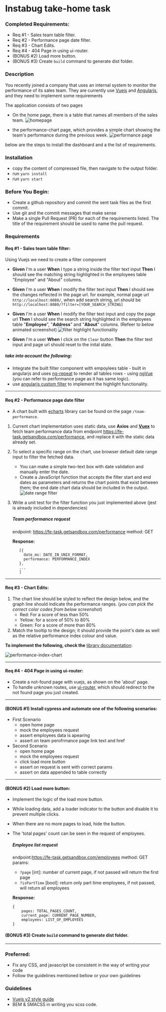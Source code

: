 # Instabug take-home task

### Completed Requirements:
- Req #1 - Sales team table filter.
- Req #2 - Performance page date filter.
- Req #3 - Chart Edits.
- Req #4 - 404 Page in using ui-router.
- (BONUS #2) Load more button.
- (BONUS #3) Create `build` command to generate dist folder.

### Description
You recently joined a company that uses an internal system to monitor the performance of its sales team. They are currently use [Vuejs](https://v2.vuejs.org/) and [Angularjs](https://docs.angularjs.org/guide/introduction), and they need to implement some requirements

The application consists of two pages
- On the home page, there is a table that names all members of the sales team.
![homepage](homepage.png)

- the performance-chart page, which provides a simple chart showing the team's performance during the previous week.
![performance page](performance-page.png)

below are the steps to install the dashboard and a the list of requirements.

### Installation
- copy the content of compressed file, then navigate to the output folder.
- run `yarn install`
- run `yarn start`


### Before You Begin:
- Create a github repository and commit the sent task files as the first commit.
- Use git and the commit messages that make sense
- Make a single Pull Request (PR) for each of the requirements listed. The title of the requirement should be used to name the pull request.

### Requirements
#### Req #1 - Sales team table filter:
  Using Vuejs we need to create a filter component
  - **Given** I'm a user **When** I type a string inside the filter text input **Then** I should see the matching string highlighted in the employees table "Employee" and "About" columns.

  - **Given** I'm a user **When** I modify the filter text input **Then** I should see the changes reflected in the page url.
  for example, normal page url `http://localhost:8080/`, when add search string, url should be `http://localhost:8080/?filter=[YOUR_SEARCH_STRING]`

  - **Given** I'm a user **When** I modify the filter text input and copy the page url **Then** I should see the search string highlighted in the employees table "**Employee**", "**Address**" and "**About**" columns.
  (Refeer to below animated screenshot)
  ![filter highlight functionality](filter.gif)

  - **Given** I'm a user **When** I click on the `Clear` button **Then** the filter text input and page url should reset to the inital state.

  ##### take into account the following:
  - Integrate the built filter component with empoylees table - built in angularjs and uses [ng-repeat](https://docs.angularjs.org/api/ng/directive/ngRepeat) to render all tables rows - using [ngVue](https://github.com/ngVue/ngVue) (you can refer to performance page as it has same logic).
  - use [angularjs custom filter](https://docs.angularjs.org/tutorial/step_11) to implement the highlight functionality.
---
#### Req #2 - Performance page date filter
  - A chart built with [echarts](https://echarts.apache.org/en/index.html) library can be found on the page `/team-performance`.
  1. Current chart implementation uses static data, use **Axios** and **[Vuex](https://vuex.vuejs.org/)** to fetch team performance data from endpoint https://fe-task.getsandbox.com/performance, and replace it with the static data already set.

  2. To select a specific range on the chart, use browser default date range input to filter the fetched data.
      - You can make a simple two-text box with date validation and manually enter the date.
      - Create a JavaScript function that accepts the filter start and end dates as parameters and returns the chart points that exist between them; the end date chart data should be included in the output.
  ![date range filter](daterange.png)
  3. Write a unit test for the filter function you just implemented above (jest is already included in dependencies)

      ##### Team performance request
      endpoint: https://fe-task.getsandbox.com/performance
      method: GET

      **Response:**

            [{
              date_ms: DATE_IN_UNIX_FORMAT,
              performance: PERFORMANCE_INDEX
            },
            ...
            ]
---
#### Req #3 - Chart Edits:
  1. The chart line should be styled to reflect the design below, and the graph line should indicate the performance ranges. (*you can pick the correct color codes from below screenshot*)
      - Red: For a score of less than 50%
      - Yellow: for a score of 50% to 80%
      - Green: For a score of more than 80%
  2. Match the tooltip to the design; it should provide the point's date as well as the relative performance index colour and value.

  **To implement the following, check the** [library documentation](https://echarts.apache.org/en/index.html):

  ![performance-index-chart](chart.png)

---

#### Req #4 - 404 Page in using ui-router:
  - Create a not-found page with vuejs, as shown on the 'about' page.
  - To handle unknown routes, use [ui-router](https://ui-router.github.io/ng1/), which should redirect to the not found page you just created.
---
#### (BONUS #1) Install cypress and automate one of the following scenarios:
  - First Scenario
    - open home page
    - mock the employees request
    - assert employees data is apearing
    - assert on team perofrmance page link text and href
  - Second Scenario
    - open home page
    - mock the employees request
    - click load more button
    - assert on request is sent with correct params
    - assert on data appended to table correctly

---

#### (BONUS #2) Load more button:
  - Implement the logic of the load more button.
  - While loading data, add a loader indicator to the button and disable it to prevent multiple clicks.
  - When there are no more pages to load, hide the button.
  - The 'total pages' count can be seen in the request of employees.

    ##### Employee list request
    endpoint:https://fe-task.getsandbox.com/employees
    method: GET
    params:
    - `?page` [int]: number of current page, if not passed will return the first page
    - `?isPartTime` [bool]: return only part time employees, if not passed, will return all employees

    **Response:**

        {
            pages: TOTAL_PAGES_COUNT,
            current_page: CURRENT_PAGE_NUMBER,
            employees: LIST_OF_EMPLOYEES
        }

#### (BONUS #3) Create `build` command to generate dist folder.

---

### Preferred:
- Fix any CSS, and javascript be consistent in the way of writing your code
- Follow the guidelines mentioned bellow or your own guidelines

### Guidelines
- [Vuejs v2 style guide](https://v2.vuejs.org/v2/style-guide)
- BEM & SMACSS in writing you scss code.
